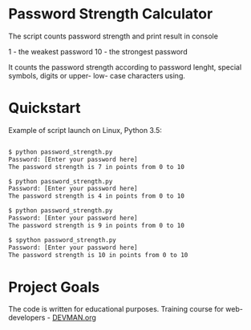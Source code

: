 # Password Strength Calculator

The script counts password strength and print result in console

1 - the weakest password
10 - the strongest password

It counts the password strength according to password lenght, special symbols, digits or upper- low- case characters using.

# Quickstart

Example of script launch on Linux, Python 3.5:

```bash

$ python password_strength.py 
Password: [Enter your password here]
The password strength is 7 in points from 0 to 10

$ python password_strength.py 
Password: [Enter your password here]
The password strength is 4 in points from 0 to 10

$ python password_strength.py 
Password: [Enter your password here]
The password strength is 9 in points from 0 to 10

$ spython password_strength.py 
Password: [Enter your password here]
The password strength is 10 in points from 0 to 10
```

# Project Goals

The code is written for educational purposes. Training course for web-developers - [DEVMAN.org](https://devman.org)
